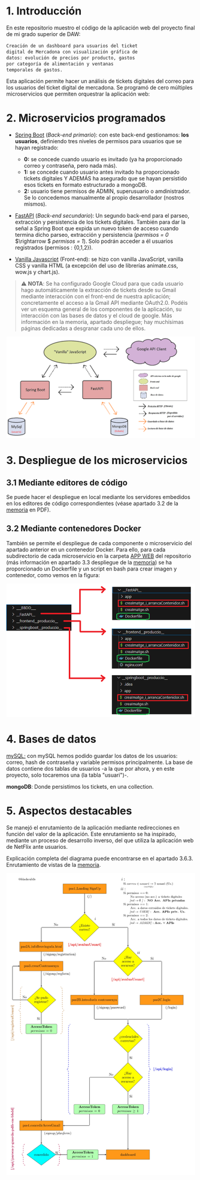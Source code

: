 # 1. Introducción

En este repositorio muestro el código de la aplicación web del proyecto final de mi grado superior de DAW:

```
Creación de un dashboard para usuarios del ticket
digital de Mercadona con visualización gráfica de
datos: evolución de precios por producto, gastos
por categoría de alimentación y ventanas
temporales de gastos.
```


Esta aplicación permite hacer un análisis de tickets digitales del correo para los usuarios del ticket digital de mercadona. Se programó de cero múltiples microservicios que permiten orquestrar la aplicación web:

# 2. Microservicios programados

- [Spring Boot](/APP%20WEB/__springboot__produccio__/) (*Back-end primario*): con este back-end gestionamos:  **los usuarios**, definiendo tres niveles de permisos para usuarios que se hayan registrado: 

  * **0:** se concede cuando usuario es invitado (ya ha proporcionado correo y contraseña, pero nada más).
  * **1:** se concede cuando usuario antes invitado ha proporcionado tickets digitales Y ADEMÁS ha asegurado que se hayan persistido esos tickets en formato estructurado a mongoDB.
  * **2:** usuario tiene permisos de ADMIN, superusuario o amdinistrador. Se lo concedemos manualmente al propio desarrollador (nostros mismos).

- [FastAPI](/APP%20WEB/__FastAPI__/) (*Back-end secundario*): Un segundo back-end para el parseo, extracción y persistencia de los tickets digitales. También para dar la señal a Spring Boot que expida un nuevo token de acceso cuando termina dicho parseo, extracción y persistencia (*permisos = 0* $\rightarrow $ *permisos = 1*). Solo podrán acceder a él usuarios registrados (permisos : {0,1,2}).

-  [Vanilla Javascript](/APP%20WEB/__FastAPI__/) (Front-end): se hizo con vanilla JavaScript, vanilla CSS y vanilla HTML (a excepción del uso de librerías animate.css, wow.js y chart.js).

>⚠️ **NOTA**: Se ha configurado Google Cloud para que cada usuario hago automáticamente la extracción de tickets desde su Gmail mediante interacción con el front-end de nuestra aplicación; concretamente el acceso a la Gmail API mediante OAuth2.0. Podéis ver un esquema general de los componentes de la aplicación, su interacción con las bases de datos y el cloud de google. Más información en la memoria, apartado despliegue; hay muchísimas páginas dedicadas a desgranar cada uno de ellos.

![imatge](/APP%20WEB/memoriaLaTeX/img/diagramaSistemesAplicacioMercapp.png)




# 3. Despliegue de los microservicios

## 3.1 Mediante editores de código

Se puede hacer el despliegue en local mediante los servidores embedidos en los editores de código correspondientes (véase apartado 3.2 de la [memoria](/APP%20WEB/memoriaLaTeX/IESAbastos_2024-2025_Proyecto%20DAW_7S_SantiagoSanchezSans.pdf) en PDF).

## 3.2 Mediante contenedores Docker
También se permite el despliegue de cada componente o microservicio del apartado anterior en un contenedor Docker. Para ello, para cada subdirectorio de cada microservicio en la carpeta [APP WEB](/APP%20WEB) del repositorio (más información en apartado 3.3 despliegue de la [memoria](/APP%20WEB/memoriaLaTeX/IESAbastos_2024-2025_Proyecto%20DAW_7S_SantiagoSanchezSans.pdf)) se ha proporcionado un Dockerfile y un script en bash para crear imagen y contenedor, como vemos en la figura: 

![imatge](/APP%20WEB/memoriaLaTeX/img/dockeritzacioAplicacioPlantilla.png)



# 4. Bases de datos



[mySQL:](/APP%20WEB/___BBDD___/estructuraTaules/pirApp.sql) con mySQL hemos podido guardar los datos de los usuarios: correo, hash de contraseña y variable permisos principalmente. La base de datos contiene dos tablas de usuarios -a la que por ahora, y en este proyecto, solo tocaremos una (la tabla "usuari")-.

**mongoDB**: Donde persistimos los tickets, en una collection.




# 5. Aspectos destacables

Se manejó el enrutamiento de la aplicación mediante redirecciones en función del valor de la aplicación. Este enrutamiento se ha inspirado, mediante un proceso de desarrollo inverso, del que utiliza la aplicación web de NetFlix ante usuarios.

Explicación completa del diagrama puede encontrarse en el apartado 3.6.3. Enrutamiento de vistas de la [memoria](/APP%20WEB/memoriaLaTeX/IESAbastos_2024-2025_Proyecto%20DAW_7S_SantiagoSanchezSans.pdf).

![diagrama](/img/diagramaMercAppFrontADAPTAT.jpg)



